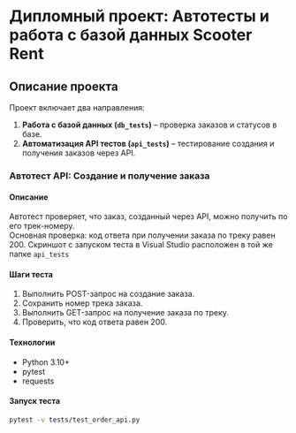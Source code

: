 ﻿
# Дипломный проект: Автотесты и работа с базой данных Scooter Rent

## Описание проекта

Проект включает два направления:

1. **Работа с базой данных (`db_tests`)** – проверка заказов и статусов в базе.
2. **Автоматизация API тестов (`api_tests`)** – тестирование создания и получения заказов через API.

### Автотест API: Создание и получение заказа

#### Описание
Автотест проверяет, что заказ, созданный через API, можно получить по его трек-номеру.  
Основная проверка: код ответа при получении заказа по треку равен 200.
Скриншот с запуском теста в Visual Studio расположен в той же папке `api_tests`

#### Шаги теста
1. Выполнить POST-запрос на создание заказа.
2. Сохранить номер трека заказа.
3. Выполнить GET-запрос на получение заказа по треку.
4. Проверить, что код ответа равен 200.

#### Технологии
- Python 3.10+
- pytest
- requests

#### Запуск теста
```bash
pytest -v tests/test_order_api.py